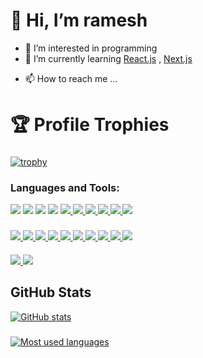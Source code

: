 # 👋 Hi, I’m ramesh
- 👀 I’m interested in programming
- 🌱 I’m currently learning [React.js](https://reactjs.org/) , [Next.js](https://nextjs.org/)
<!-- - 💞️ I’m looking to collaborate on ... -->
- 📫 How to reach me ...

<!---
ramesh1212445/ramesh1212445 is a ✨ special ✨ repository because its `README.md` (this file) appears on your GitHub profile.
You can click the Preview link to take a look at your changes.
--->
# 🏆 Profile Trophies
###
[![trophy](https://github-profile-trophy.vercel.app/?username=ramesh1212445&theme=nord&column=4&margin-w=15&margin-h=15)](https://github.com/ryo-ma/github-profile-trophy)

### Languages and Tools:
<a href="https://www.python.org"><img src="https://img.shields.io/badge/Python-3776AB?&style=plastic&logo=Python&logoColor=white"/></a>
<a href="https://html.com/"><img src="https://img.shields.io/badge/HTML-E34F26?logo=HTML5&logoColor=white&style=plastic"/></a>
<img src="https://img.shields.io/badge/CSS-1572B6?logo=CSS3&&logoColor=white&style=plastic"/>
<a href="https://www.javascript.com"><img src="https://img.shields.io/badge/JavaScript-F7DF1E?logo=JavaScript&logoColor=white&style=plastic"/></a>
<a href = "https://www.cprogramming.com/" > <img src = "https://img.shields.io/badge/-C-A8B9CC?logo=c&logoColor=white&style=plastic"/> </a>
<a href = "https://isocpp.org/" > <img src = "https://img.shields.io/badge/-C++-00599C?logo=cplusplus&logoColor=white&style=plastic"/> </a>
<a href = "https://www.java.com/" > <img src = "https://img.shields.io/badge/-Java-007396?logo=java&logoColor=white&style=plastic"/> </a>
<a href = "https://kotlinlang.org/" > <img src = "https://img.shields.io/badge/-Kotlin-7F52FF?logo=kotlin&logoColor=white&style=plastic"/> </a>
<a href = "https://www.r-project.org/" > <img src = "https://img.shields.io/badge/-R-276DC3?logo=r&logoColor=white&style=plastic"/> </a>
<a href = "https://dart.dev/" > <img src = "https://img.shields.io/badge/-Dart-0175C2?logo=dart&logoColor=white&style=plastic"/> </a>
###
<a href = "https://www.android.com/" > <img src = "https://img.shields.io/badge/-Android-3DDC84?logo=android&logoColor=white&style=plastic"/> </a>
<a href = "https://flutter.dev/" > <img src = "https://img.shields.io/badge/-Flutter-02569B?logo=flutter&logoColor=white&style=plastic"/> </a>
<a href = "https://reactjs.org/" > <img src = "https://img.shields.io/badge/-React-61DAFB?logo=react&logoColor=black&style=plastic"/> </a>
<a href = "https://www.djangoproject.com/" > <img src = "https://img.shields.io/badge/-Django-092E20?logo=django&logoColor=white&style=plastic"/> </a>
<a href = "https://visualstudio.microsoft.com/" > <img src = "https://img.shields.io/badge/-Visual%20Studio-5C2D91?logo=visualstudio&logoColor=white&style=plastic"/> </a>
<a href = "https://www.mysql.com/" > <img src = "https://img.shields.io/badge/-MySQL-4479A1?logo=mysql&logoColor=white&style=plastic"/> </a>
<a href = "https://www.mongodb.com/" > <img src = "https://img.shields.io/badge/-MongoDB-47A248?logo=mongodb&logoColor=white&style=plastic"/> </a>
<a href = "https://nodejs.org/en/" > <img src = "https://img.shields.io/badge/-Node.js-339933?logo=node.js&logoColor=white&style=plastic"/> </a>
<a href = "https://firebase.google.com/" > <img src = "https://img.shields.io/badge/-Firebase-FFCA28?logo=firebase&logoColor=white&style=plastic"/> </a>
<a href = "https://www.arduino.cc/" > <img src = "https://img.shields.io/badge/-Arduino-00979D?logo=arduino&logoColor=white&style=plastic"/> </a>
####
<a href = "https://opencv.org/" > <img src = "https://img.shields.io/badge/OpenCV-3776AB?&style=plastic&logo=opencv&logoColor=white"/> </a>
<a href = "https://www.qt.io/" > <img src = "https://img.shields.io/badge/Qt-41CD52?&style=plastic&logo=qt&logoColor=white"/> </a>



## GitHub Stats
[![GitHub stats](https://github-readme-stats.vercel.app/api?username=ramesh1212445&show_icons=true&theme=github_dark)](https://github.com/anuraghazra/github-readme-stats)
###
[![Most used languages](https://github-readme-stats.vercel.app/api/top-langs/?username=ramesh1212445&layout=compact&theme=github_dark)](https://github.com/anuraghazra/github-readme-stats)


